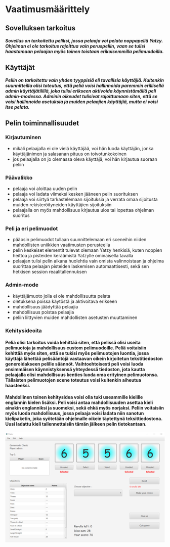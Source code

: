 # Vaatimusmäärittely
## Sovelluksen tarkoitus
##### Sovellus on tarkoitettu peliksi, jossa pelaaja voi pelata noppapeliä Yatzy. Ohjelman ei ole tarkoitus rajoittua vain peruspeliin, vaan se tulisi haastamaan pelaajan myös toinen toistaan erikoisemmilla pelimuodoilla.
## Käyttäjät
##### Peliin on tarkoitettu vain yhden tyyppisiä eli tavallisia käyttäjiä. Kuitenkin suunnitteilla olisi toteutus, että peliä voisi hallinnoida paremmin erillisellä admin käyttäjätilillä, joka tulisi erikseen aktivoida käynnistämällä peli admin-modessa. Adminin oikeudet tulisivat rajoittumaan siten, että se voisi hallinnoida asetuksia ja muiden pelaajien käyttäjiä, mutta ei voisi itse pelata.
## Pelin toiminnallisuudet
### Kirjautuminen
* mikäli pelaajalla ei ole vielä käyttäjää, voi hän luoda käyttäjän, jonka käyttäjänimen ja salasanan pituus on toivotunkokoinen
* jos pelaajalla on jo olemassa oleva käyttäjä, voi hän kirjautua suoraan peliin
### Päävalikko
* pelaaja voi aloittaa uuden pelin
* pelaaja voi ladata viimeksi kesken jääneen pelin suorituksen
* pelaaja voi siirtyä tarkastelemaan sijoituksia ja verrata omaa sijoitusta muiden rekisteröityneiden käyttäjien sijoituksiin
* pelaajalla on myös mahdollisuus kirjautua ulos tai lopettaa ohjelman suoritus
### Peli ja eri pelimuodot
* pääosin pelimuodot tullaan suunnittelemaan eri sceneihin niiden mahdollisten uniikkien vaatimusten perusteella
* pelin keskeiset elementit tulevat olemaan Yatzy henkisiä, kuten noppien heittoa ja pisteiden keräämistä Yatzylle ominaisella tavalla
* pelaajan tulisi pelin aikana huolehtia vain omista valinnoistaan ja ohjelma suorittaa pelaajan pisteiden laskemisen automaattisesti, sekä sen hetkisen session reaalitallennuksen
### Admin-mode
* käyttäjämuoto jolla ei ole mahdollisuutta pelata
* oletuksena poissa käytöstä ja aktivoitava erikseen
* mahdollisuus jäädyttää pelaajia
* mahdollisuus poistaa pelaajia
* peliin liittyvien muiden mahdollisten asetusten muuttaminen
### Kehitysideoita
#### Peliä olisi tarkoitus voida kehittää siten, että pelissä olisi useita pelimuotoja ja mahdollisuus custom pelimuodoille. Peliä voitaisiin kehittää myös siten, että se tukisi myös pelimuotojen luontia, jossa käyttäjä lähettää pelisääntöjä vastaavan oikein kirjoitetun tekstitiedoston generoidakseen pelille säännöt. Vaihtoehtoisesti peli voisi luoda ensimmäisen käynnistyksensä yhteydessä tiedoston, jota kautta pelaajalla olisi mahdollisuus kenties luoda oma erityinen pelimuotonsa. Tällaisten pelimuotojen scene toteutus voisi kuitenkin aiheutua haasteeksi.
#### Mahdollinen toinen kehitysidea voisi olla tuki useammille kielille englannin kielen lisäksi. Peli voisi antaa mahdollisuuden asettaa kieli ainakin englanniksi ja suomeksi, sekä ehkä myös norjaksi. Peliin voitaisiin myös luoda mahdollisuus, jossa pelaaja voisi ladata niin sanotun kielipaketin, joka syötetään ohjelmalle oikein täytettynä teksittiedostona. Uusi ladattu kieli tallennettaisiin tämän jälkeen pelin tietokantaan.
![Classic screen](https://github.com/tsa-dom/ot-harjoitustyo/blob/master/Images/classicscreen.png "Classic screen")
